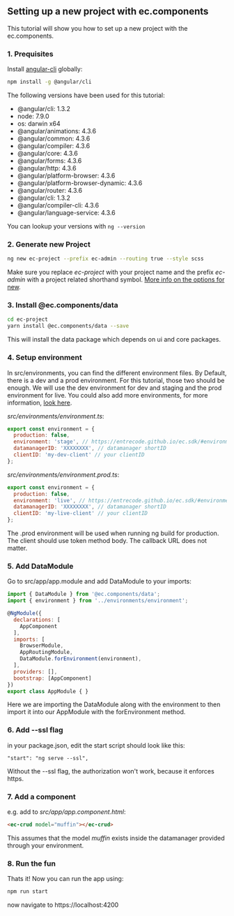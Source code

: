 ## Setting up a new project with ec.components

This tutorial will show you how to set up a new project with the ec.components.

### 1. Prequisites

Install [angular-cli](https://cli.angular.io/) globally:

```sh
npm install -g @angular/cli
```
The following versions have been used for this tutorial:

- @angular/cli: 1.3.2
- node: 7.9.0
- os: darwin x64
- @angular/animations: 4.3.6
- @angular/common: 4.3.6
- @angular/compiler: 4.3.6
- @angular/core: 4.3.6
- @angular/forms: 4.3.6
- @angular/http: 4.3.6
- @angular/platform-browser: 4.3.6
- @angular/platform-browser-dynamic: 4.3.6
- @angular/router: 4.3.6
- @angular/cli: 1.3.2
- @angular/compiler-cli: 4.3.6
- @angular/language-service: 4.3.6

You can lookup your versions with ```ng --version```

### 2. Generate new Project
```sh
ng new ec-project --prefix ec-admin --routing true --style scss
```
Make sure you replace _ec-project_ with your project name and the prefix _ec-admin_ with a project related shorthand symbol.
[More info on the options for new](https://github.com/angular/angular-cli/wiki/new).

### 3. Install @ec.components/data

```sh
cd ec-project
yarn install @ec.components/data --save
```

This will install the data package which depends on ui and core packages.

### 4. Setup environment

In src/environments, you can find the different environment files.
By Default, there is a dev and a prod environment. For this tutorial, those two should be enough. We will use the dev environment for dev and staging and the prod environment for live. You could also add more environments, for more information, [look here](https://github.com/angular/angular-cli/wiki/stories-application-environments). 

_src/environments/environment.ts_:

```js
export const environment = {
  production: false,
  environment: 'stage', // https://entrecode.github.io/ec.sdk/#environment
  datamanagerID: 'XXXXXXXX', // datamanager shortID
  clientID: 'my-dev-client' // your clientID
};
```

_src/environments/environment.prod.ts_:

```js
export const environment = {
  production: false,
  environment: 'live', // https://entrecode.github.io/ec.sdk/#environment
  datamanagerID: 'XXXXXXXX', // datamanager shortID
  clientID: 'my-live-client' // your clientID
};
```
The .prod environment will be used when running ng build for production.
The client should use token method body. The callback URL does not matter.

### 5. Add DataModule

Go to src/app/app.module and add DataModule to your imports:

```js
import { DataModule } from '@ec.components/data';
import { environment } from '../environments/environment';

@NgModule({
  declarations: [
    AppComponent
  ],
  imports: [
    BrowserModule,
    AppRoutingModule,
    DataModule.forEnvironment(environment),
  ],
  providers: [],
  bootstrap: [AppComponent]
})
export class AppModule { }
```
Here we are importing the DataModule along with the environment to then import it into our AppModule with the forEnvironment method.

### 6. Add --ssl flag

in your package.json, edit the start script should look like this:

```
"start": "ng serve --ssl",
```

Without the --ssl flag, the authorization won't work, because it enforces https.

### 7. Add a component

e.g. add to _src/app/app.component.html_:

```html
<ec-crud model="muffin"></ec-crud>
```

This assumes that the model _muffin_ exists inside the datamanager provided through your environment.


### 8. Run the fun

Thats it! Now you can run the app using:

```sh
npm run start
```

now navigate to https://localhost:4200